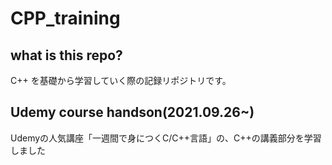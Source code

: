# CPP_training

## what is this repo?
C++ を基礎から学習していく際の記録リポジトリです。

## Udemy course handson(2021.09.26~)
Udemyの人気講座「一週間で身につくC/C++言語」の、C++の講義部分を学習しました

